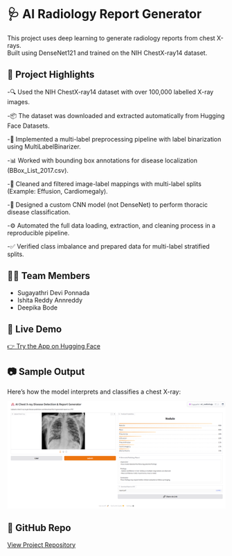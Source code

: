 # 🩺 AI Radiology Report Generator

This project uses deep learning to generate radiology reports from chest X-rays.  
Built using DenseNet121 and trained on the NIH ChestX-ray14 dataset.

## 🧠 Project Highlights

-🔍 Used the NIH ChestX-ray14 dataset with over 100,000 labelled X-ray images.

-📦 The dataset was downloaded and extracted automatically from Hugging Face Datasets.

-🧹 Implemented a multi-label preprocessing pipeline with label binarization using MultiLabelBinarizer.

-📊 Worked with bounding box annotations for disease localization (BBox_List_2017.csv).

-📁 Cleaned and filtered image-label mappings with multi-label splits (Example: Effusion, Cardiomegaly).

-🧠 Designed a custom CNN model (not DenseNet) to perform thoracic disease classification.

-⚙️ Automated the full data loading, extraction, and cleaning process in a reproducible pipeline.

-✅ Verified class imbalance and prepared data for multi-label stratified splits.


## 👩‍💻 Team Members
- Sugayathri Devi Ponnada
- Ishita Reddy Annreddy
- Deepika Bode

## 🚀 Live Demo
[👉 Try the App on Hugging Face](https://huggingface.co/spaces/Sugayathri/ai_radiology)


## 📷 Sample Output

Here’s how the model interprets and classifies a chest X-ray:

![Sample Output](Sample_Output.png)

## 📎 GitHub Repo
[View Project Repository](https://github.com/sugayathriponnada/DS606_TeamF_Ponnada_Annreddy_Bode_AI-RADIOLOGY_P3Final)
